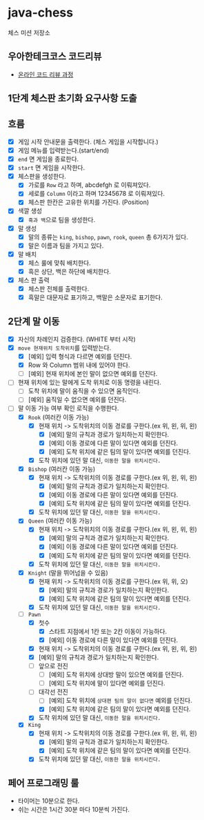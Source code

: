 # java-chess

체스 미션 저장소

## 우아한테크코스 코드리뷰

- [온라인 코드 리뷰 과정](https://github.com/woowacourse/woowacourse-docs/blob/master/maincourse/README.md)

## 1단계 체스판 초기화 요구사항 도출

## 흐름

- [x]  게임 시작 안내문을 출력한다. (체스 게임을 시작합니다.)
- [x]  게임 메뉴를 입력받는다.(start/end)
- [x] `end` 면 게임을 종료한다.
- [x] `start` 면 게임을 시작한다.
- [x] 체스판을 생성한다.
    - [x] 가로를 `Row` 라고 하며, abcdefgh 로 이뤄져있다.
    - [x]  세로를 `Column` 이라고 하며 12345678 로 이뤄져있다.
    - [x] 체스판 한칸은 고유한 위치를 가진다. (Position)
- [x] 색깔 생성
    - [x] `흑과 백`으로 팀을 생성한다.
- [x] 말 생성
    - [x] 말의 종류는 `king`, `bishop`, `pawn`, `rook`, `queen` 총 6가지가 있다.
    - [x] 말은 이름과 팀을 가지고 있다.
- [x] 말 배치
    - [x] 체스 룰에 맞춰 배치한다.
    - [x] 흑은 상단, 백은 하단에 배치한다.
- [x] 체스 판 출력
    - [x] 체스판 전체를 출력한다.
    - [x] 흑말은 대문자로 표기하고, 백말은 소문자로 표기한다.

## 2단계 말 이동

- [x] 자신의 차례인지 검증한다. (WHITE 부터 시작)
- [x] `move 현재위치 도착위치`를 입력받는다.
    - [x] [예외] 입력 형식과 다르면 예외를 던진다.
    - [x] Row 와 Column 범위 내에 있어야 한다.
    - [ ] [예외] 현재 위치에 본인 말이 없으면 예외를 던진다.
- [ ] 현재 위치에 있는 말에게 도착 위치로 이동 명령을 내린다.
    - [ ] 도착 위치에 말이 움직을 수 있으면 움직인다.
    - [ ] [예외] 움직일 수 없으면 예외를 던진다.
- [ ] 말 이동 가능 여부 확인 로직을 수행한다.
    - [x] `Rook` (여러칸 이동 가능)
        - [x] 현재 위치 -> 도착위치의 이동 경로를 구한다.(ex 위, 왼, 위, 왼)
            - [x] [예외] 말의 규칙과 경로가 일치하는지 확인한다.
            - [x] [예외] 이동 경로에 다른 말이 있다면 예외를 던진다.
            - [x] [예외] 도착 위치에 같은 팀의 말이 있다면 예외를 던진다.
        - [x] 도착 위치에 있던 말 대신, `이동한 말을 위치시킨다.`
    - [x] `Bishop` (여러칸 이동 가능)
        - [x] 현재 위치 -> 도착위치의 이동 경로를 구한다.(ex 위, 왼, 위, 왼)
            - [x] [예외] 말의 규칙과 경로가 일치하는지 확인한다.
            - [x] [예외] 이동 경로에 다른 말이 있다면 예외를 던진다.
            - [x] [예외] 도착 위치에 같은 팀의 말이 있다면 예외를 던진다.
        - [x] 도착 위치에 있던 말 대신, `이동한 말을 위치시킨다.`
    - [x] `Queen` (여러칸 이동 가능)
        - [x] 현재 위치 -> 도착위치의 이동 경로를 구한다.(ex 위, 왼, 위, 왼)
            - [x] [예외] 말의 규칙과 경로가 일치하는지 확인한다.
            - [x] [예외] 이동 경로에 다른 말이 있다면 예외를 던진다.
            - [x] [예외] 도착 위치에 같은 팀의 말이 있다면 예외를 던진다.
        - [x] 도착 위치에 있던 말 대신, `이동한 말을 위치시킨다.`
    - [x] `Knight` (말을 뛰어넘을 수 있음)
        - [x] 현재 위치 -> 도착위치의 이동 경로를 구한다.(ex 위, 위, 오)
            - [x] [예외] 말의 규칙과 경로가 일치하는지 확인한다.
            - [x] [예외] 도착 위치에 같은 팀의 말이 있다면 예외를 던진다.
        - [x] 도착 위치에 있던 말 대신, `이동한 말을 위치시킨다.`
    - [ ] `Pawn`
        - [x] 첫수
          - [x] 스타트 지점에서 1칸 또는 2칸 이동이 가능하다.
          - [x] [예외] 이동 경로에 다른 말이 있다면 예외를 던진다.
        - [x] 현재 위치 -> 도착위치의 이동 경로를 구한다.(ex 위, 왼, 위, 왼)
        - [x] [예외] 말의 규칙과 경로가 일치하는지 확인한다.
        - [ ] 앞으로 전진
            - [ ] [예외] 도착 위치에 상대방 말이 있으면 예외를 던진다.
            - [ ] [예외] 도착 위치에 말이 있다면 예외를 던진다.
        - [ ] 대각선 전진
            - [ ] [예외] 도착 위치에 `상대편 팀의 말이 없다면` 예외를 던진다.
            - [x] [예외] 도착 위치에 같은 팀의 말이 있다면 예외를 던진다.
        - [x] 도착 위치에 있던 말 대신, `이동한 말을 위치시킨다.`
    - [x] `King`
        - [x] 현재 위치 -> 도착위치의 이동 경로를 구한다.(ex 위, 왼, 위, 왼)
            - [x] [예외] 말의 규칙과 경로가 일치하는지 확인한다.
            - [x] [예외] 도착 위치에 같은 팀의 말이 있다면 예외를 던진다.
        - [x] 도착 위치에 있던 말 대신, `이동한 말을 위치시킨다.`

## 페어 프로그래밍 룰

- 타이머는 10분으로 한다.
- 쉬는 시간은 1시간 30분 마다 10분씩 가진다.
